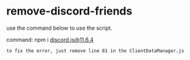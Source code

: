 # remove-discord-friends

use the command below to use the script.

command: npm i discord.js@11.6.4

`to fix the error, just remove line 81 in the ClientDataManager.js`
